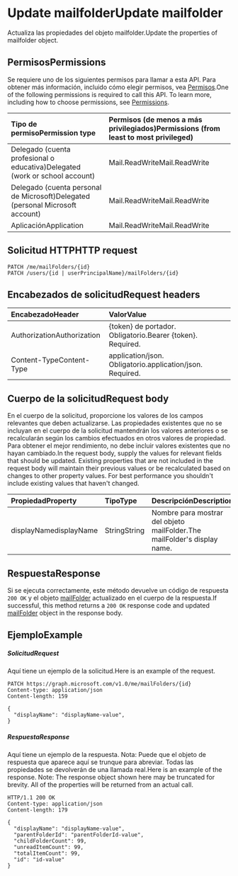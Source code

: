 # <a name="update-mailfolder"></a><span data-ttu-id="ff2cb-101">Update mailfolder</span><span class="sxs-lookup"><span data-stu-id="ff2cb-101">Update mailfolder</span></span>

<span data-ttu-id="ff2cb-102">Actualiza las propiedades del objeto mailfolder.</span><span class="sxs-lookup"><span data-stu-id="ff2cb-102">Update the properties of mailfolder object.</span></span>
## <a name="permissions"></a><span data-ttu-id="ff2cb-103">Permisos</span><span class="sxs-lookup"><span data-stu-id="ff2cb-103">Permissions</span></span>
<span data-ttu-id="ff2cb-p101">Se requiere uno de los siguientes permisos para llamar a esta API. Para obtener más información, incluido cómo elegir permisos, vea [Permisos](../../../concepts/permissions_reference.md).</span><span class="sxs-lookup"><span data-stu-id="ff2cb-p101">One of the following permissions is required to call this API. To learn more, including how to choose permissions, see [Permissions](../../../concepts/permissions_reference.md).</span></span>

|<span data-ttu-id="ff2cb-106">Tipo de permiso</span><span class="sxs-lookup"><span data-stu-id="ff2cb-106">Permission type</span></span>      | <span data-ttu-id="ff2cb-107">Permisos (de menos a más privilegiados)</span><span class="sxs-lookup"><span data-stu-id="ff2cb-107">Permissions (from least to most privileged)</span></span>              | 
|:--------------------|:---------------------------------------------------------| 
|<span data-ttu-id="ff2cb-108">Delegado (cuenta profesional o educativa)</span><span class="sxs-lookup"><span data-stu-id="ff2cb-108">Delegated (work or school account)</span></span> | <span data-ttu-id="ff2cb-109">Mail.ReadWrite</span><span class="sxs-lookup"><span data-stu-id="ff2cb-109">Mail.ReadWrite</span></span>    | 
|<span data-ttu-id="ff2cb-110">Delegado (cuenta personal de Microsoft)</span><span class="sxs-lookup"><span data-stu-id="ff2cb-110">Delegated (personal Microsoft account)</span></span> | <span data-ttu-id="ff2cb-111">Mail.ReadWrite</span><span class="sxs-lookup"><span data-stu-id="ff2cb-111">Mail.ReadWrite</span></span>    | 
|<span data-ttu-id="ff2cb-112">Aplicación</span><span class="sxs-lookup"><span data-stu-id="ff2cb-112">Application</span></span> | <span data-ttu-id="ff2cb-113">Mail.ReadWrite</span><span class="sxs-lookup"><span data-stu-id="ff2cb-113">Mail.ReadWrite</span></span> | 

## <a name="http-request"></a><span data-ttu-id="ff2cb-114">Solicitud HTTP</span><span class="sxs-lookup"><span data-stu-id="ff2cb-114">HTTP request</span></span>
<!-- { "blockType": "ignored" } -->
```http
PATCH /me/mailFolders/{id}
PATCH /users/{id | userPrincipalName}/mailFolders/{id}
```
## <a name="request-headers"></a><span data-ttu-id="ff2cb-115">Encabezados de solicitud</span><span class="sxs-lookup"><span data-stu-id="ff2cb-115">Request headers</span></span>
| <span data-ttu-id="ff2cb-116">Encabezado</span><span class="sxs-lookup"><span data-stu-id="ff2cb-116">Header</span></span>       | <span data-ttu-id="ff2cb-117">Valor</span><span class="sxs-lookup"><span data-stu-id="ff2cb-117">Value</span></span> |
|:---------------|:--------|
| <span data-ttu-id="ff2cb-118">Authorization</span><span class="sxs-lookup"><span data-stu-id="ff2cb-118">Authorization</span></span>  | <span data-ttu-id="ff2cb-p102">{token} de portador. Obligatorio.</span><span class="sxs-lookup"><span data-stu-id="ff2cb-p102">Bearer {token}. Required.</span></span>  |
| <span data-ttu-id="ff2cb-121">Content-Type</span><span class="sxs-lookup"><span data-stu-id="ff2cb-121">Content-Type</span></span>  | <span data-ttu-id="ff2cb-p103">application/json. Obligatorio.</span><span class="sxs-lookup"><span data-stu-id="ff2cb-p103">application/json. Required.</span></span>  |

## <a name="request-body"></a><span data-ttu-id="ff2cb-124">Cuerpo de la solicitud</span><span class="sxs-lookup"><span data-stu-id="ff2cb-124">Request body</span></span>
<span data-ttu-id="ff2cb-p104">En el cuerpo de la solicitud, proporcione los valores de los campos relevantes que deben actualizarse. Las propiedades existentes que no se incluyan en el cuerpo de la solicitud mantendrán los valores anteriores o se recalcularán según los cambios efectuados en otros valores de propiedad. Para obtener el mejor rendimiento, no debe incluir valores existentes que no hayan cambiado.</span><span class="sxs-lookup"><span data-stu-id="ff2cb-p104">In the request body, supply the values for relevant fields that should be updated. Existing properties that are not included in the request body will maintain their previous values or be recalculated based on changes to other property values. For best performance you shouldn't include existing values that haven't changed.</span></span>

| <span data-ttu-id="ff2cb-128">Propiedad</span><span class="sxs-lookup"><span data-stu-id="ff2cb-128">Property</span></span>     | <span data-ttu-id="ff2cb-129">Tipo</span><span class="sxs-lookup"><span data-stu-id="ff2cb-129">Type</span></span>   |<span data-ttu-id="ff2cb-130">Descripción</span><span class="sxs-lookup"><span data-stu-id="ff2cb-130">Description</span></span>|
|:---------------|:--------|:----------|
|<span data-ttu-id="ff2cb-131">displayName</span><span class="sxs-lookup"><span data-stu-id="ff2cb-131">displayName</span></span>|<span data-ttu-id="ff2cb-132">String</span><span class="sxs-lookup"><span data-stu-id="ff2cb-132">String</span></span>|<span data-ttu-id="ff2cb-133">Nombre para mostrar del objeto mailFolder.</span><span class="sxs-lookup"><span data-stu-id="ff2cb-133">The mailFolder's display name.</span></span>|

## <a name="response"></a><span data-ttu-id="ff2cb-134">Respuesta</span><span class="sxs-lookup"><span data-stu-id="ff2cb-134">Response</span></span>

<span data-ttu-id="ff2cb-135">Si se ejecuta correctamente, este método devuelve un código de respuesta `200 OK` y el objeto [mailFolder](../resources/mailfolder.md) actualizado en el cuerpo de la respuesta.</span><span class="sxs-lookup"><span data-stu-id="ff2cb-135">If successful, this method returns a `200 OK` response code and updated [mailFolder](../resources/mailfolder.md) object in the response body.</span></span>
## <a name="example"></a><span data-ttu-id="ff2cb-136">Ejemplo</span><span class="sxs-lookup"><span data-stu-id="ff2cb-136">Example</span></span>
##### <a name="request"></a><span data-ttu-id="ff2cb-137">Solicitud</span><span class="sxs-lookup"><span data-stu-id="ff2cb-137">Request</span></span>
<span data-ttu-id="ff2cb-138">Aquí tiene un ejemplo de la solicitud.</span><span class="sxs-lookup"><span data-stu-id="ff2cb-138">Here is an example of the request.</span></span>
<!-- {
  "blockType": "request",
  "name": "update_mailfolder"
}-->
```http
PATCH https://graph.microsoft.com/v1.0/me/mailFolders/{id}
Content-type: application/json
Content-length: 159

{
  "displayName": "displayName-value",
}
```
##### <a name="response"></a><span data-ttu-id="ff2cb-139">Respuesta</span><span class="sxs-lookup"><span data-stu-id="ff2cb-139">Response</span></span>
<span data-ttu-id="ff2cb-p105">Aquí tiene un ejemplo de la respuesta. Nota: Puede que el objeto de respuesta que aparece aquí se trunque para abreviar. Todas las propiedades se devolverán de una llamada real.</span><span class="sxs-lookup"><span data-stu-id="ff2cb-p105">Here is an example of the response. Note: The response object shown here may be truncated for brevity. All of the properties will be returned from an actual call.</span></span>
<!-- {
  "blockType": "response",
  "truncated": true,
  "@odata.type": "microsoft.graph.mailFolder"
} -->
```http
HTTP/1.1 200 OK
Content-type: application/json
Content-length: 179

{
  "displayName": "displayName-value",
  "parentFolderId": "parentFolderId-value",
  "childFolderCount": 99,
  "unreadItemCount": 99,
  "totalItemCount": 99,
  "id": "id-value"
}
```

<!-- uuid: 8fcb5dbc-d5aa-4681-8e31-b001d5168d79
2015-10-25 14:57:30 UTC -->
<!-- {
  "type": "#page.annotation",
  "description": "Update mailfolder",
  "keywords": "",
  "section": "documentation",
  "tocPath": ""
}-->
